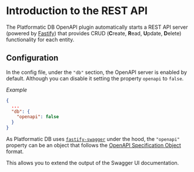 # Introduction to the REST API

The Platformatic DB OpenAPI plugin automatically starts a REST API server (powered by [Fastify](https://fastify.io)) that provides CRUD (**C**reate, **R**ead, **U**pdate, **D**elete) functionality for each entity.

## Configuration

In the config file, under the `"db"` section, the OpenAPI server is enabled by default. Although you can disable it setting the property `openapi` to `false`.

_Example_

```json
{
  ...
  "db": {
    "openapi": false
  }
}
```

As Platformatic DB uses [`fastify-swagger`](https://github.com/fastify/fastify-swagger) under the hood, the `"openapi"` property can be an object that follows the [OpenAPI Specification Object](https://swagger.io/specification/#oasObject) format.

This allows you to extend the output of the Swagger UI documentation.

